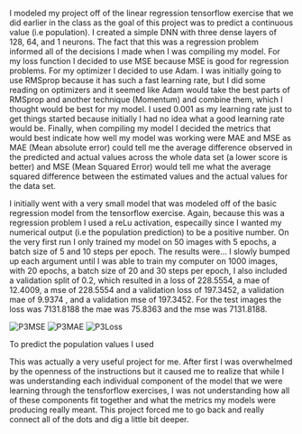 I modeled my project off of the linear regression tensorflow exercise that we did earlier in the class as the goal of this project was to predict a continuous value (i.e population). I created a simple DNN with three dense layers of 128, 64, and 1 neurons. The fact that this was a regression problem informed all of the decisions I made when I was compiling my model. For my loss function I decided to use MSE because MSE is good for regression problems. For my optimizer I decided to use Adam. I was initially going to use RMSprop because it has such a fast learning rate, but I did some reading on optimizers and it seemed like Adam would take the best parts of RMSprop and another technique (Momentum) and combine them, which I thought would be best for my model. I used 0.001 as my learning rate just to get things started because initially I had no idea what a good learning rate would be. Finally, when compiling my model I decided the metrics that would best indicate how well my model was working were MAE and MSE as MAE (Mean absolute error) could tell me the average difference observed in the predicted and actual values across the whole data set (a lower score is better) and MSE (Mean Squared Error) would tell me what the average squared difference between the estimated values and the actual values for the data set.

I initially went with a very small model that was modeled off of the basic regression model from the tensorflow exercise. Again, because this was a regression problem I used a reLu activation, especailly since I wanted my numerical output (i.e the population prediction) to be a positive number. On the very first run I only trained my model on 50 images with 5 epochs, a batch size of 5 and 10 steps per epoch. The results were...  I slowly bumped up each argument until I was able to train my computer on 1000 images, with 20 epochs, a batch size of 20 and 30 steps per epoch, I also included a validation split of 0.2, which resulted in a loss of 228.5554, a mae of 12.4009, a mse of 228.5554 and   a validation loss of 197.3452, a validation mae of 9.9374 , and a validation mse of 197.3452. For the test images the loss was 7131.8188 the mae was 75.8363 and the mse was 7131.8188.

![P3MSE](https://user-images.githubusercontent.com/67922294/88489194-e8eede00-cf60-11ea-9dab-8c8ca76db58c.png)
![P3MAE](https://user-images.githubusercontent.com/67922294/88489250-3bc89580-cf61-11ea-901d-e13026dbbb09.png)
![P3Loss](https://user-images.githubusercontent.com/67922294/88489303-9104a700-cf61-11ea-8ebf-b470859ecb7f.png)


To predict the population values I used 

This was actually a very useful project for me. After first I was overwhelmed by the openness of the instructions but it caused me to realize that while I was understanding each individual component of the model that we were learning through the tensforflow exercises, I was not understanding how all of these components fit together and what the metrics my models were producing really meant. This project forced me to go back and really connect all of the dots and dig a little bit deeper. 
